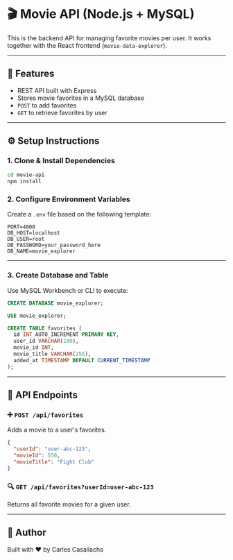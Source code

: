 # 🎬 Movie API (Node.js + MySQL)

This is the backend API for managing favorite movies per user. It works together with the React frontend (`movie-data-explorer`).

---

## 🚀 Features

- REST API built with Express
- Stores movie favorites in a MySQL database
- `POST` to add favorites
- `GET` to retrieve favorites by user

---

## ⚙️ Setup Instructions

### 1. Clone & Install Dependencies

```bash
cd movie-api
npm install
```

### 2. Configure Environment Variables

Create a `.env` file based on the following template:

```env
PORT=4000
DB_HOST=localhost
DB_USER=root
DB_PASSWORD=your_password_here
DB_NAME=movie_explorer
```

---

### 3. Create Database and Table

Use MySQL Workbench or CLI to execute:

```sql
CREATE DATABASE movie_explorer;

USE movie_explorer;

CREATE TABLE favorites (
  id INT AUTO_INCREMENT PRIMARY KEY,
  user_id VARCHAR(100),
  movie_id INT,
  movie_title VARCHAR(255),
  added_at TIMESTAMP DEFAULT CURRENT_TIMESTAMP
);
```

---

## 🧪 API Endpoints

### ➕ `POST /api/favorites`

Adds a movie to a user's favorites.

```json
{
  "userId": "user-abc-123",
  "movieId": 550,
  "movieTitle": "Fight Club"
}
```

### 🔍 `GET /api/favorites?userId=user-abc-123`

Returns all favorite movies for a given user.

---

## 🧠 Author

Built with ❤️ by Carles Casallachs
